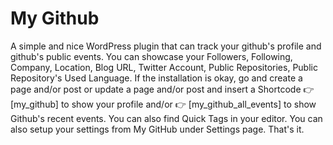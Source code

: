 # My Github
A simple and nice WordPress plugin that can track your github\'s profile and github\'s public events. You can showcase your Followers, Following, Company, Location, Blog URL, Twitter Account, Public Repositories, Public Repository\'s Used Language.
If the installation is okay, go  and create a page and/or post or update a page and/or post and insert a Shortcode 👉 [my_github] to show your profile and/or 👉 [my_github_all_events] to show Github\'s recent events.
You can also find Quick Tags in your editor. You can also setup your settings from My GitHub under Settings page. That\'s it.
